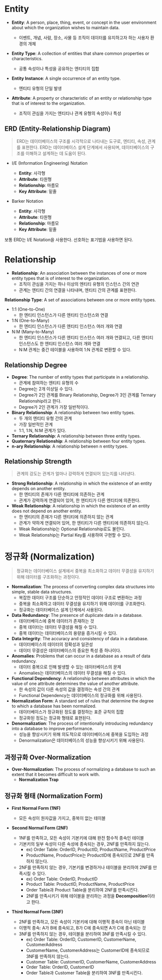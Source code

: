 # Entity

- **Entity**: A person, place, thing, event, or concept in the user environment about which the organization wishes to maintain data.
  - 이벤트, 개념, 사람, 장소, 사물 등 조직이 데이터를 유지하고자 하는 사용자 환경의 개체

- **Entity Type**: A collection of entities that share common properties or characteristics.
  - 공통 속성이나 특성을 공유하는 엔티티의 집합

- **Entity Instance**: A single occurrence of an entity type.
  - 엔티티 유형의 단일 발생

- **Attribute**: A property or characteristic of an entity or relationship type that is of interest to the organization.
  - 조직이 관심을 가지는 엔티티나 관계 유형의 속성이나 특성

## ERD (Entity-Relationship Diagram)

> ERD는 데이터베이스의 구조를 시각적으로 나타내는 도구로, 엔티티, 속성, 관계를 표현한다.
> ERD는 데이터베이스 설계 단계에서 사용되며, 데이터베이스의 구조를 이해하고 설계하는 데 도움이 된다.

- I/E (Information Engineering) Notation
  - **Entity**: 사각형
  - **Attribute**: 타원형
  - **Relationship**: 마름모
  - **Key Attribute**: 밑줄

- Barker Notation
  - **Entity**: 사각형
  - **Attribute**: 타원형
  - **Relationship**: 마름모
  - **Key Attribute**: 밑줄

보통 ERD는 I/E Notation을 사용한다. 선호하는 표기법을 사용하면 된다.

# Relationship

- **Relationship**: An association between the instances of one or more entity types that is of interest to the organization.
  - 조직이 관심을 가지는 하나 이상의 엔티티 유형의 인스턴스 간의 연관
  - 관계는 엔티티 간의 연결을 나타내며, 엔티티 간의 관계를 표현한다.

**Relationship Type**: A set of associations between one or more entity types.

- 1:1 (One-to-One)
  - 한 엔티티 인스턴스가 다른 엔티티 인스턴스와 연결
- 1:N (One-to-Many)
  - 한 엔티티 인스턴스가 다른 엔티티 인스턴스 여러 개와 연결
- N:M (Many-to-Many)
  - 한 엔티티 인스턴스가 다른 엔티티 인스턴스 여러 개와 연결되고, 다른 엔티티 인스턴스도 한 엔티티 인스턴스 여러 개와 연결
  - N:M 관계는 중간 테이블을 사용하여 1:N 관계로 변환할 수 있다.

## Relationship Degree

- **Degree**: The number of entity types that participate in a relationship.
  - 관계에 참여하는 엔티티 유형의 수
  - Degree는 2개 이상일 수 있다.
  - Degree가 2인 관계를 Binary Relationship, Degree가 3인 관계를 Ternary Relationship라고 한다.
  - Degree가 2인 관계가 가장 일반적이다.
- **Binary Relationship**: A relationship between two entity types.
  - 두 개의 엔티티 유형 간의 관계
  - 가장 일반적인 관계
  - 1:1, 1:N, N:M 관계가 있다.
- **Ternary Relationship**: A relationship between three entity types.
- **Quaternary Relationship**: A relationship between four entity types.
- **n-ary Relationship**: A relationship between n entity types.

## Relationship Strength

> 관계의 강도는 관계가 얼마나 강력하게 연결되어 있는지를 나타낸다.

- **Strong Relationship**: A relationship in which the existence of an entity depends on another entity.
  - 한 엔티티의 존재가 다른 엔티티에 의존하는 관계
  - 관계가 강력하게 연결되어 있어, 한 엔티티가 다른 엔티티에 의존한다.
- **Weak Relationship**: A relationship in which the existence of an entity does not depend on another entity.
  - 한 엔티티의 존재가 다른 엔티티에 의존하지 않는 관계
  - 관계가 약하게 연결되어 있어, 한 엔티티가 다른 엔티티에 의존하지 않는다.
  - Weak Relationship는 Optional Relationship로도 불린다.
  - Weak Relationship는 Partial Key를 사용하여 구현할 수 있다.
  
# 정규화 (Normalization)

> 정규화는 데이터베이스 설계에서 중복을 최소화하고 데이터 무결성을 유지하기 위해 데이터를 구조화하는 과정이다.

- **Normalization**: The process of converting complex data structures into simple, stable data structures.
  - 복잡한 데이터 구조를 단순하고 안정적인 데이터 구조로 변환하는 과정
  - 중복을 최소화하고 데이터 무결성을 유지하기 위해 데이터를 구조화한다.
  - 정규화는 데이터베이스 설계 단계에서 사용된다.
- **Data Redundancy**: The presence of duplicate data in a database.
  - 데이터베이스에 중복 데이터가 존재하는 것
  - 중복 데이터는 데이터 무결성을 해칠 수 있다.
  - 중복 데이터는 데이터베이스의 용량을 증가시킬 수 있다.
- **Data Integrity**: The accuracy and consistency of data in a database.
  - 데이터베이스의 데이터의 정확성과 일관성
  - 데이터 무결성은 데이터베이스의 중요한 특성 중 하나이다.
- **Anomalies**: Problems that can occur in a database as a result of data redundancy.
  - 데이터 중복으로 인해 발생할 수 있는 데이터베이스의 문제
  - Anomalies는 데이터베이스의 데이터 무결성을 해칠 수 있다.
- **Functional Dependency**: A relationship between attributes in which the value of one attribute determines the value of another attribute.
  - 한 속성의 값이 다른 속성의 값을 결정하는 속성 간의 관계
  - Functional Dependency는 데이터베이스의 정규화를 위해 사용된다.
- **Normalization Form**: A standard set of rules that determine the degree to which a database has been normalized.
  - 데이터베이스가 정규화된 정도를 결정하는 표준 규칙의 집합
  - 정규화된 정도는 정규화 형태로 표현된다.
- **Denormalization**: The process of intentionally introducing redundancy into a database to improve performance.
  - 성능을 향상시키기 위해 의도적으로 데이터베이스에 중복을 도입하는 과정
  - Denormalization은 데이터베이스의 성능을 향상시키기 위해 사용된다.

## 과정규화 Over-Normalization

- **Over-Normalization**: The process of normalizing a database to such an extent that it becomes difficult to work with.
  - **Normalization Trap**

## 정규화 형태 (Normalization Form)

- **First Normal Form (1NF)**
  - 모든 속성이 원자값을 가지고, 중복이 없는 테이블

- **Second Normal Form (2NF)**
  - 1NF를 만족하고, 모든 속성이 기본키에 대해 완전 함수적 종속인 테이블
  - 기본키의 일부 속성이 다른 속성에 종속되는 경우, 2NF를 만족하지 않는다.
    - ex) Order Table: OrderID, ProductID, ProductName, ProductPrice
    - ProductName, ProductPrice는 ProductID에 종속되므로 2NF를 만족하지 않는다.
  - 2NF를 만족하지 않는 경우, 기본키를 변경하거나 테이블을 분리하여 2NF를 만족시킬 수 있다.
    - ex) Order Table: OrderID, ProductID
    - Product Table: ProductID, ProductName, ProductPrice
    - Order Table과 Product Table을 분리하여 2NF를 만족시킨다.
    - 2NF를 만족시키기 위해 테이블을 분리하는 과정을 **Decomposition**이라고 한다.
- **Third Normal Form (3NF)**
  - 2NF를 만족하고, 모든 속성이 기본키에 대해 이행적 종속이 아닌 테이블
  - 이행적 종속: A가 B에 종속되고, B가 C에 종속되면 A가 C에 종속되는 것
  - 3NF를 만족하지 않는 경우, 테이블을 분리하여 3NF를 만족시킬 수 있다.
    - ex) Order Table: OrderID, CustomerID, CustomerName, CustomerAddress
    - CustomerName, CustomerAddress는 CustomerID에 종속되므로 3NF를 만족하지 않는다.
    - Customer Table: CustomerID, CustomerName, CustomerAddress
    - Order Table: OrderID, CustomerID
    - Order Table과 Customer Table을 분리하여 3NF를 만족시킨다.
